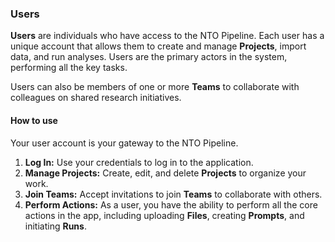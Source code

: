 ### Users

**Users** are individuals who have access to the NTO Pipeline. Each user has a unique account that allows them to create and manage **Projects**, import data, and run analyses. Users are the primary actors in the system, performing all the key tasks.

Users can also be members of one or more **Teams** to collaborate with colleagues on shared research initiatives.

#### How to use

Your user account is your gateway to the NTO Pipeline.

1.  **Log In:** Use your credentials to log in to the application.
2.  **Manage Projects:** Create, edit, and delete **Projects** to organize your work.
3.  **Join Teams:** Accept invitations to join **Teams** to collaborate with others.
4.  **Perform Actions:** As a user, you have the ability to perform all the core actions in the app, including uploading **Files**, creating **Prompts**, and initiating **Runs**.